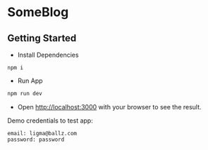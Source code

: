# SomeBlog

## Getting Started

- Install Dependencies
```
npm i
```

* Run App
```bash
npm run dev
```

* Open [http://localhost:3000](http://localhost:3000) with your browser to see the result.

Demo credentials to test app:
```
email: ligma@ballz.com
password: password
```